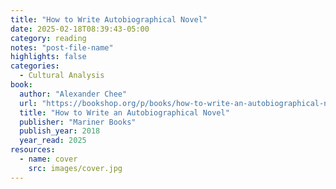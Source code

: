 ```yaml
---
title: "How to Write Autobiographical Novel"
date: 2025-02-18T08:39:43-05:00
category: reading
notes: "post-file-name"
highlights: false
categories:
  - Cultural Analysis
book:
  author: "Alexander Chee"
  url: "https://bookshop.org/p/books/how-to-write-an-autobiographical-novel-essays-alexander-chee/6961171?ean=9781328764522&next=t&next=t"
  title: "How to Write an Autobiographical Novel"
  publisher: "Mariner Books"
  publish_year: 2018
  year_read: 2025
resources:
  - name: cover
    src: images/cover.jpg
---
```


